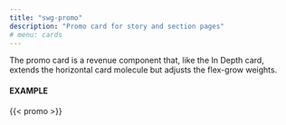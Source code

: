 ```yaml
---
title: "swg-promo"
description: "Promo card for story and section pages"
# menu: cards
---
```


The promo card is a revenue component that, like the In Depth card, extends the horizontal card molecule but adjusts the flex-grow weights.

#### EXAMPLE
<div class="zone">
{{< promo >}}
</div>
